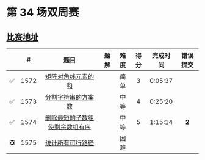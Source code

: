 # 第 34 场双周赛

## [比赛地址](https://leetcode-cn.com/contest/biweekly-contest-34/)

|  | # | 题目 | 题解 | 难度 | 得分 | 完成时间 | 错误提交 |
| :--: | -- | :--: | -- | :--: | :--: | :--: | :--: |
| ✅ | 1572 | [矩阵对角线元素的和](https://leetcode-cn.com/problems/matrix-diagonal-sum/) | | 简单 | 3 | 0:05:37 | |
| ✅ | 1573 | [分割字符串的方案数](https://leetcode-cn.com/problems/number-of-ways-to-split-a-string/) | | 中等 | 4 | 0:25:20 | |
| ✅ | 1574 | [删除最短的子数组使剩余数组有序](https://leetcode-cn.com/problems/shortest-subarray-to-be-removed-to-make-array-sorted/) | | 中等 | 5 | 1:15:14 | **2** |
| ❎ | 1575 | [统计所有可行路径](https://leetcode-cn.com/problems/count-all-possible-routes/) | | 困难 | | | |
